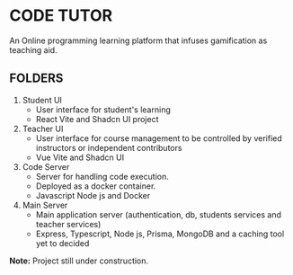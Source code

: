 # CODE TUTOR
An Online programming learning platform that infuses gamification as teaching aid.

## FOLDERS
1. Student UI 
    - User interface for student's learning
    - React Vite and Shadcn UI project
2. Teacher UI
    - User interface for course management to be controlled by verified instructors or independent contributors
    - Vue Vite and Shadcn UI
3. Code Server
    - Server for handling code execution.
    - Deployed as a docker container.
    - Javascript Node js and Docker
4. Main Server
    - Main application server (authentication, db, students services and teacher services)
    - Express, Typescript, Node js, Prisma, MongoDB and a caching tool yet to decided


**Note:**  Project still under construction.